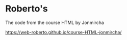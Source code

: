 # Roberto's

The code from the course HTML by Jonmircha

https://web-roberto.github.io/course-HTML-jonmircha/
